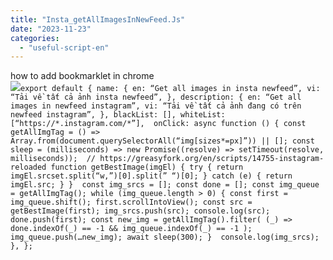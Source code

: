 ```yaml
---
title: "Insta_getAllImagesInNewFeed.Js"
date: "2023-11-23"
categories: 
  - "useful-script-en"
---
```


how to add bookmarklet in chrome  
![](https://camo.githubusercontent.com/5f21e427a7d3ee887313a4f9b1ab033e6462db47ca299bf3f7e2d81a0ce854bd/68747470733a2f2f696d672e7765626e6f74732e636f6d2f323031392f30342f447261672d616e642d44726f702d4c696e6b732d696e2d4368726f6d652e706e67)`export default { name: { en: “Get all images in insta newfeed”, vi: “Tải về tất cả ảnh insta newfeed”, }, description: { en: “Get all images in newfeed instagram”, vi: “Tải về tất cả ảnh đang có trên newfeed instagram”, }, blackList: [], whiteList: [“https://*.instagram.com/*”],  onClick: async function () { const getAllImgTag = () => Array.from(document.querySelectorAll(“img[sizes*=px]”)) || []; const sleep = (milliseconds) => new Promise((resolve) => setTimeout(resolve, milliseconds));  // https://greasyfork.org/en/scripts/14755-instagram-reloaded function getBestImage(imgEl) { try { return imgEl.srcset.split(“w,”)[0].split(” “)[0]; } catch (e) { return imgEl.src; } }  const img_srcs = []; const done = []; const img_queue = getAllImgTag(); while (img_queue.length > 0) { const first = img_queue.shift(); first.scrollIntoView(); const src = getBestImage(first); img_srcs.push(src); console.log(src); done.push(first); const new_img = getAllImgTag().filter( (_) => done.indexOf(_) == -1 && img_queue.indexOf(_) == -1 ); img_queue.push(…new_img); await sleep(300); }  console.log(img_srcs); }, };`
